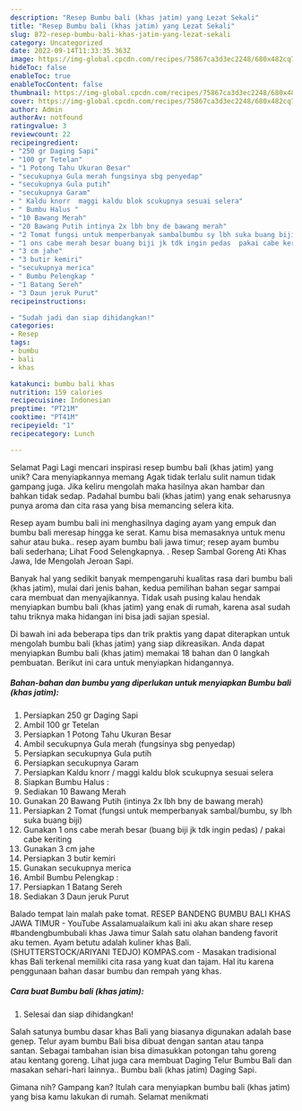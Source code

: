 ```yaml
---
description: "Resep Bumbu bali (khas jatim) yang Lezat Sekali"
title: "Resep Bumbu bali (khas jatim) yang Lezat Sekali"
slug: 872-resep-bumbu-bali-khas-jatim-yang-lezat-sekali
category: Uncategorized
date: 2022-09-14T11:33:35.363Z
image: https://img-global.cpcdn.com/recipes/75867ca3d3ec2248/680x482cq70/bumbu-bali-khas-jatim-foto-resep-utama.jpg
hideToc: false
enableToc: true
enableTocContent: false
thumbnail: https://img-global.cpcdn.com/recipes/75867ca3d3ec2248/680x482cq70/bumbu-bali-khas-jatim-foto-resep-utama.jpg
cover: https://img-global.cpcdn.com/recipes/75867ca3d3ec2248/680x482cq70/bumbu-bali-khas-jatim-foto-resep-utama.jpg
author: Admin
authorAv: notfound
ratingvalue: 3
reviewcount: 22
recipeingredient:
- "250 gr Daging Sapi"
- "100 gr Tetelan"
- "1 Potong Tahu Ukuran Besar"
- "secukupnya Gula merah fungsinya sbg penyedap"
- "secukupnya Gula putih"
- "secukupnya Garam"
- " Kaldu knorr  maggi kaldu blok scukupnya sesuai selera"
- " Bumbu Halus "
- "10 Bawang Merah"
- "20 Bawang Putih intinya 2x lbh bny de bawang merah"
- "2 Tomat fungsi untuk memperbanyak sambalbumbu sy lbh suka buang biji"
- "1 ons cabe merah besar buang biji jk tdk ingin pedas  pakai cabe keriting"
- "3 cm jahe"
- "3 butir kemiri"
- "secukupnya merica"
- " Bumbu Pelengkap "
- "1 Batang Sereh"
- "3 Daun jeruk Purut"
recipeinstructions:

- "Sudah jadi dan siap dihidangkan!"
categories:
- Resep
tags:
- bumbu
- bali
- khas

katakunci: bumbu bali khas 
nutrition: 159 calories
recipecuisine: Indonesian
preptime: "PT21M"
cooktime: "PT41M"
recipeyield: "1"
recipecategory: Lunch

---
```



Selamat Pagi Lagi mencari inspirasi resep bumbu bali (khas jatim) yang unik? Cara menyiapkannya memang Agak tidak terlalu sulit namun tidak gampang juga. Jika keliru mengolah maka hasilnya akan hambar dan bahkan tidak sedap. Padahal bumbu bali (khas jatim) yang enak seharusnya punya aroma dan cita rasa yang bisa memancing selera kita.


Resep ayam bumbu bali ini menghasilnya daging ayam yang empuk dan bumbu bali meresap hingga ke serat. Kamu bisa memasaknya untuk menu sahur atau buka.. resep ayam bumbu bali jawa timur; resep ayam bumbu bali sederhana; Lihat Food Selengkapnya. . Resep Sambal Goreng Ati Khas Jawa, Ide Mengolah Jeroan Sapi.

Banyak hal yang sedikit banyak mempengaruhi kualitas rasa dari bumbu bali (khas jatim), mulai dari jenis bahan, kedua pemilihan bahan segar sampai cara membuat dan menyajikannya. Tidak usah pusing kalau hendak menyiapkan bumbu bali (khas jatim) yang enak di rumah, karena asal sudah tahu triknya maka hidangan ini bisa jadi sajian spesial.


Di bawah ini ada beberapa tips dan trik praktis yang dapat diterapkan untuk mengolah bumbu bali (khas jatim) yang siap dikreasikan. Anda dapat menyiapkan Bumbu bali (khas jatim) memakai 18 bahan dan 0 langkah pembuatan. Berikut ini cara untuk menyiapkan hidangannya.

<!--inarticleads1-->

##### Bahan-bahan dan bumbu yang diperlukan untuk menyiapkan Bumbu bali (khas jatim):

1. Persiapkan 250 gr Daging Sapi
1. Ambil 100 gr Tetelan
1. Persiapkan 1 Potong Tahu Ukuran Besar
1. Ambil secukupnya Gula merah (fungsinya sbg penyedap)
1. Persiapkan secukupnya Gula putih
1. Persiapkan secukupnya Garam
1. Persiapkan  Kaldu knorr / maggi kaldu blok scukupnya sesuai selera
1. Siapkan  Bumbu Halus :
1. Sediakan 10 Bawang Merah
1. Gunakan 20 Bawang Putih (intinya 2x lbh bny de bawang merah)
1. Persiapkan 2 Tomat (fungsi untuk memperbanyak sambal/bumbu, sy lbh suka buang biji)
1. Gunakan 1 ons cabe merah besar (buang biji jk tdk ingin pedas) / pakai cabe keriting
1. Gunakan 3 cm jahe
1. Persiapkan 3 butir kemiri
1. Gunakan secukupnya merica
1. Ambil  Bumbu Pelengkap :
1. Persiapkan 1 Batang Sereh
1. Sediakan 3 Daun jeruk Purut


Balado tempat lain malah pake tomat. RESEP BANDENG BUMBU BALI KHAS JAWA TIMUR - YouTube Assalamualaikum kali ini aku akan share resep #bandengbumbubali khas Jawa timur Salah satu olahan bandeng favorit aku temen. Ayam betutu adalah kuliner khas Bali. (SHUTTERSTOCK/ARIYANI TEDJO) KOMPAS.com - Masakan tradisional khas Bali terkenal memiliki cita rasa yang kuat dan tajam. Hal itu karena penggunaan bahan dasar bumbu dan rempah yang khas. 

<!--inarticleads2-->

##### Cara buat Bumbu bali (khas jatim):


1. Selesai dan siap dihidangkan!

Salah satunya bumbu dasar khas Bali yang biasanya digunakan adalah base genep. Telur ayam bumbu Bali bisa dibuat dengan santan atau tanpa santan. Sebagai tambahan isian bisa dimasukkan potongan tahu goreng atau kentang goreng. Lihat juga cara membuat Daging Telur Bumbu Bali dan masakan sehari-hari lainnya.. Bumbu bali (khas jatim) Daging Sapi. 

Gimana nih? Gampang kan? Itulah cara menyiapkan bumbu bali (khas jatim) yang bisa kamu lakukan di rumah. Selamat menikmati
